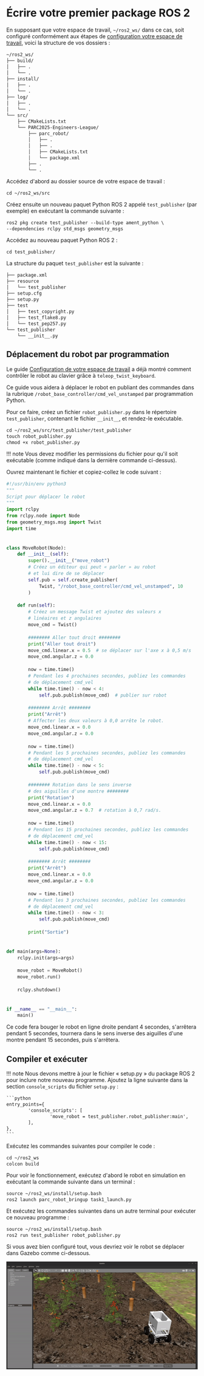 # Écrire votre premier package ROS 2

En supposant que votre espace de travail, `~/ros2_ws/` dans ce cas, soit configuré conformément aux étapes de [configuration votre espace de travail](../getting-started-tutorials/setting-up-your-workspace.fr.md), voici la structure de vos dossiers :

```
~/ros2_ws/
├── build/
│   ├── .
│   └── .
├── install/
│   ├── .
│   └── .
├── log/
│   ├── .
│   └── .
└── src/
    ├── CMakeLists.txt
    └── PARC2025-Engineers-League/
        ├── parc_robot/
        │   ├── .
        │   ├── .
        │   ├── CMakeLists.txt
        │   └── package.xml
        ├── .
        └── .
```

Accédez d'abord au dossier source de votre espace de travail :
```shell
cd ~/ros2_ws/src
```

Créez ensuite un nouveau paquet Python ROS 2 appelé `test_publisher` (par exemple) en exécutant la commande suivante :
```shell
ros2 pkg create test_publisher --build-type ament_python \
--dependencies rclpy std_msgs geometry_msgs
```

Accédez au nouveau paquet Python ROS 2 :

```shell
cd test_publisher/
```

La structure du paquet `test_publisher` est la suivante :

```
├── package.xml
├── resource
│   └── test_publisher
├── setup.cfg
├── setup.py
├── test
│   ├── test_copyright.py
│   ├── test_flake8.py
│   └── test_pep257.py
└── test_publisher
    └── __init__.py
```

## Déplacement du robot par programmation

Le guide [Configuration de votre espace de travail](../getting-started-tutorials/setting-up-your-workspace.fr.md) a déjà montré comment contrôler le robot au clavier grâce à `teleop_twist_keyboard`.

Ce guide vous aidera à déplacer le robot en publiant des commandes dans la rubrique `/robot_base_controller/cmd_vel_unstamped` par programmation Python.

Pour ce faire, créez un fichier `robot_publisher.py` dans le répertoire `test_publisher`, contenant le fichier `__init__`, et rendez-le exécutable.

```shell
cd ~/ros2_ws/src/test_publisher/test_publisher
touch robot_publisher.py
chmod +x robot_publisher.py
```

!!! note
    Vous devez modifier les permissions du fichier pour qu'il soit exécutable (comme indiqué dans la dernière commande ci-dessus).

Ouvrez maintenant le fichier et copiez-collez le code suivant :


```python
#!/usr/bin/env python3
"""
Script pour déplacer le robot
"""
import rclpy
from rclpy.node import Node
from geometry_msgs.msg import Twist
import time


class MoveRobot(Node):
    def __init__(self):
        super().__init__("move_robot")
        # Créez un éditeur qui peut « parler » au robot 
        # et lui dire de se déplacer
        self.pub = self.create_publisher(
            Twist, "/robot_base_controller/cmd_vel_unstamped", 10
        )

    def run(self):
        # Créez un message Twist et ajoutez des valeurs x 
        # linéaires et z angulaires
        move_cmd = Twist()

        ######## Aller tout droit ########
        print("Aller tout droit")
        move_cmd.linear.x = 0.5  # se déplacer sur l'axe x à 0,5 m/s
        move_cmd.angular.z = 0.0

        now = time.time()
        # Pendant les 4 prochaines secondes, publiez les commandes 
        # de déplacement cmd_vel
        while time.time() - now < 4:
            self.pub.publish(move_cmd)  # publier sur robot
            
        ######## Arrêt ########
        print("Arrêt")
        # Affecter les deux valeurs à 0,0 arrête le robot.
        move_cmd.linear.x = 0.0
        move_cmd.angular.z = 0.0 

        now = time.time()
        # Pendant les 5 prochaines secondes, publiez les commandes 
        # de déplacement cmd_vel
        while time.time() - now < 5:
            self.pub.publish(move_cmd)

        ######## Rotation dans le sens inverse 
        # des aiguilles d'une montre ########
        print("Rotation")
        move_cmd.linear.x = 0.0
        move_cmd.angular.z = 0.7  # rotation à 0,7 rad/s.

        now = time.time()
        # Pendant les 15 prochaines secondes, publiez les commandes 
        # de déplacement cmd_vel
        while time.time() - now < 15:
            self.pub.publish(move_cmd)

        ######## Arrêt ########
        print("Arrêt")
        move_cmd.linear.x = 0.0
        move_cmd.angular.z = 0.0

        now = time.time()
        # Pendant les 3 prochaines secondes, publiez les commandes 
        # de déplacement cmd_vel
        while time.time() - now < 3:
            self.pub.publish(move_cmd)

        print("Sortie")


def main(args=None):
    rclpy.init(args=args)

    move_robot = MoveRobot()
    move_robot.run()

    rclpy.shutdown()


if __name__ == "__main__":
    main()
```

Ce code fera bouger le robot en ligne droite pendant 4 secondes, s'arrêtera pendant 5 secondes, tournera dans le sens inverse des aiguilles d'une montre pendant 15 secondes, puis s'arrêtera.

## Compiler et exécuter

!!! note 
    Nous devons mettre à jour le fichier « setup.py » du package ROS 2 pour inclure notre nouveau programme. Ajoutez la ligne suivante dans la section `console_scripts` du fichier `setup.py` :

    ```python
    entry_points={
            'console_scripts': [
                    'move_robot = test_publisher.robot_publisher:main',
            ],
    },
    ```

Exécutez les commandes suivantes pour compiler le code :

```shell
cd ~/ros2_ws
colcon build
```

Pour voir le fonctionnement, exécutez d'abord le robot en simulation en exécutant la commande suivante dans un terminal :

```shell
source ~/ros2_ws/install/setup.bash
ros2 launch parc_robot_bringup task1_launch.py
```

Et exécutez les commandes suivantes dans un autre terminal pour exécuter ce nouveau programme :

```shell
source ~/ros2_ws/install/setup.bash
ros2 run test_publisher robot_publisher.py
```

Si vous avez bien configuré tout, vous devriez voir le robot se déplacer dans Gazebo comme ci-dessous.

![publisher demo](assets/getting_started_demo.gif)